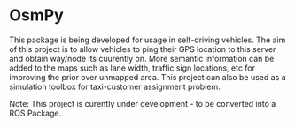 # OsmPy
This package is being developed for usage in self-driving vehicles. The aim of this project is to allow vehicles to ping their GPS location to this server and obtain way/node its cuurently on. More semantic information can be added to the maps such as lane width, traffic sign locations, etc for improving the prior over unmapped area. This project can also be used as a simulation toolbox for taxi-customer assignment problem. 

Note: This project is curently under development - to be converted into a ROS Package. 
